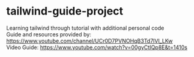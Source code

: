 # tailwind-guide-project

Learning tailwind through tutorial with additional personal code <br />
Guide and resources provided by: https://www.youtube.com/channel/UCr0D7PVNOHqB3Td7lVl_LKw <br />
Video Guide: https://www.youtube.com/watch?v=00gyCtIQp8E&t=1410s <br />
